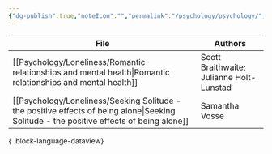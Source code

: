 ```yaml
---
{"dg-publish":true,"noteIcon":"","permalink":"/psychology/psychology/","dgPassFrontmatter":true,"created":"","updated":""}
---
```



| File                                                                                                                                        | Authors                                  |
| ------------------------------------------------------------------------------------------------------------------------------------------- | ---------------------------------------- |
| [[Psychology/Loneliness/Romantic relationships and mental health\|Romantic relationships and mental health]]                             | Scott Braithwaite; Julianne Holt-Lunstad |
| [[Psychology/Loneliness/Seeking Solitude - the positive effects of being alone\|Seeking Solitude - the positive effects of being alone]] | Samantha Vosse                           |

{ .block-language-dataview}
